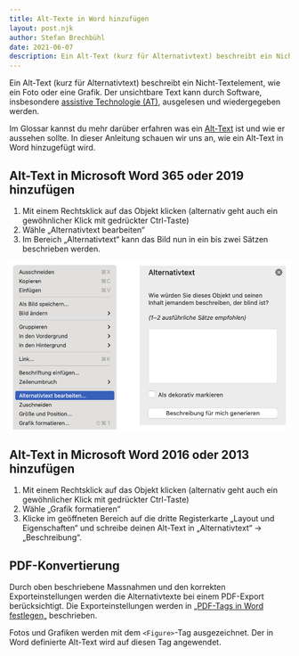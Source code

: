 ```yaml
---
title: Alt-Texte in Word hinzufügen
layout: post.njk
author: Stefan Brechbühl
date: 2021-06-07
description: Ein Alt-Text (kurz für Alternativtext) beschreibt ein Nicht-Textelement, wie ein Foto oder eine Grafik. In dieser Anleitung schauen wir uns an, wie ein Alt-Text in Word hinzugefügt wird.
---
```


Ein Alt-Text (kurz für Alternativtext) beschreibt ein Nicht-Textelement, wie ein Foto oder eine Grafik. Der unsichtbare Text kann durch Software, insbesondere [assistive Technologie (AT)](/de/glossary/#assistive-technologie), ausgelesen und wiedergegeben werden.

Im Glossar kannst du mehr darüber erfahren was ein [Alt-Text](/de/glossary/#alt-text) ist und wie er aussehen sollte. In dieser Anleitung schauen wir uns an, wie ein Alt-Text in Word hinzugefügt wird.

## Alt-Text in Microsoft Word 365 oder 2019 hinzufügen

1. Mit einem Rechtsklick auf das Objekt klicken (alternativ geht auch ein gewöhnlicher Klick mit gedrückter Ctrl-Taste)
2. Wähle „Alternativtext bearbeiten“
3. Im Bereich „Alternativtext“ kann das Bild nun in ein bis zwei Sätzen beschrieben werden.

![Screenshot des Rechtsklick-Menüs und dem Bereich „Alternativtext“.](src/assets/img/alttext_word365_de.png)

## Alt-Text in Microsoft Word 2016 oder 2013 hinzufügen

1. Mit einem Rechtsklick auf das Objekt klicken (alternativ geht auch ein gewöhnlicher Klick mit gedrückter Ctrl-Taste)
2. Wähle „Grafik formatieren“
3. Klicke im geöffneten Bereich auf die dritte Registerkarte „Layout und Eigenschaften“ und schreibe deinen Alt-Text in „Alternativtext“ → „Beschreibung“.

## PDF-Konvertierung

Durch oben beschriebene Massnahmen und den korrekten Exporteinstellungen werden die Alternativtexte bei einem PDF-Export berücksichtigt. Die Exporteinstellungen werden in [„PDF-Tags in Word festlegen„](/de/basics/word/defining-pdf-tags-in-word#exporteinstellung) beschrieben.

<p class="note">
  Fotos und Grafiken werden mit dem <code>&lt;Figure&gt;</code>-Tag ausgezeichnet. Der in Word
  definierte Alt-Text wird auf diesen Tag angewendet.
</p>
